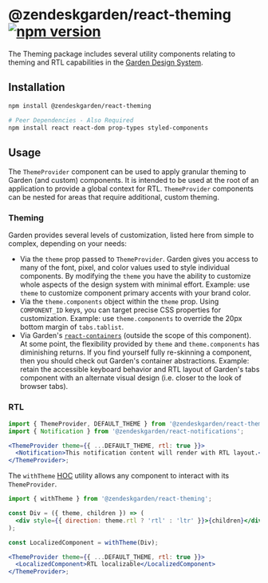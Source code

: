 # @zendeskgarden/react-theming [![npm version](https://img.shields.io/npm/v/@zendeskgarden/react-theming.svg?style=flat-square)](https://www.npmjs.com/package/@zendeskgarden/react-theming)

The Theming package includes several utility components relating to theming
and RTL capabilities in the [Garden Design System](https://zendeskgarden.github.io/).

## Installation

```sh
npm install @zendeskgarden/react-theming

# Peer Dependencies - Also Required
npm install react react-dom prop-types styled-components
```

## Usage

The `ThemeProvider` component can be used to apply granular theming to Garden
(and custom) components. It is intended to be used at the root of an
application to provide a global context for RTL. `ThemeProvider` components
can be nested for areas that require additional, custom theming.

### Theming

Garden provides several levels of customization, listed here from simple to
complex, depending on your needs:

- Via the `theme` prop passed to `ThemeProvider`. Garden gives you access to
  many of the font, pixel, and color values used to style individual
  components. By modifying the `theme` you have the ability to customize whole
  aspects of the design system with minimal effort. Example: use `theme` to
  customize component primary accents with your brand color.
- Via the `theme.components` object within the `theme` prop. Using
  `COMPONENT_ID` keys, you can target precise CSS properties for
  customization. Example: use `theme.components` to override the 20px
  bottom margin of `tabs.tablist`.
- Via Garden's
  [`react-containers`](https://github.com/zendeskgarden/react-containers)
  (outside the scope of this component). At some point, the flexibility
  provided by `theme` and `theme.components` has diminishing returns. If you
  find yourself fully re-skinning a component, then you should check out
  Garden's container abstractions. Example: retain the accessible keyboard
  behavior and RTL layout of Garden's tabs component with an alternate visual
  design (i.e. closer to the look of browser tabs).

### RTL

```jsx static
import { ThemeProvider, DEFAULT_THEME } from '@zendeskgarden/react-theming';
import { Notification } from '@zendeskgarden/react-notifications';

<ThemeProvider theme={{ ...DEFAULT_THEME, rtl: true }}>
  <Notification>This notification content will render with RTL layout.</Notification>
</ThemeProvider>;
```

The `withTheme` [HOC](https://reactjs.org/docs/higher-order-components.html)
utility allows any component to interact with its `ThemeProvider`.

```jsx static
import { withTheme } from '@zendeskgarden/react-theming';

const Div = ({ theme, children }) => (
  <div style={{ direction: theme.rtl ? 'rtl' : 'ltr' }}>{children}</div>
);

const LocalizedComponent = withTheme(Div);

<ThemeProvider theme={{ ...DEFAULT_THEME, rtl: true }}>
  <LocalizedComponent>RTL localizable</LocalizedComponent>
</ThemeProvider>;
```
